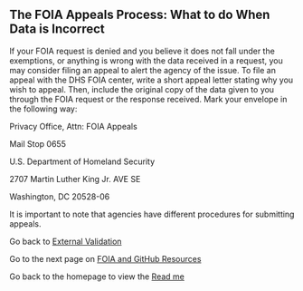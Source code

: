 ## The FOIA Appeals Process: What to do When Data is Incorrect

If your FOIA request is denied and you believe it does not fall under the exemptions, or anything is wrong with the data received in a request, you may consider filing an appeal to alert the agency of the issue. To file an appeal with the DHS FOIA center, write a short appeal letter stating why you wish to appeal. Then, include the original copy of the data given to you through the FOIA request or the response received. Mark your envelope in the following way:


Privacy Office, Attn: FOIA Appeals

Mail Stop 0655

U.S. Department of Homeland Security

2707 Martin Luther King Jr. AVE SE

Washington, DC 20528-06


It is important to note that agencies have different procedures for submitting appeals. 



Go back to [External Validation](External_Validation%20.md)

Go to the next page on [FOIA and GitHub Resources](FOIA_and_GitHub_Resources%20.md)

Go back to the homepage to view the [Read me](README.md)

